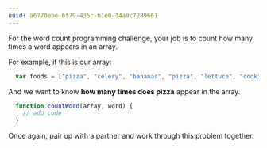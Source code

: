 ```yaml
---
uuid: a6770ebe-6f79-435c-b1e0-34a9c7289661
---
```


For the word count programming challenge, your job is to count how many times a word appears in an array.

For example, if this is our array:

```javascript
  var foods = ["pizza", "celery", "bananas", "pizza", "lettuce", "cookies", "pizza"]
```

And we want to know **how many times does pizza** appear in the array.

```javascript
  function countWord(array, word) {
    // add code
  }
```

Once again, pair up with a partner and work through this problem together.

<!--  
  Stretch goal will be to turn this into a 'word cloud', using an object to count how many times each word appears in the code
-->
